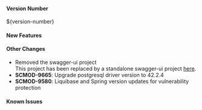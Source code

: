 
#### Version Number
${version-number}

#### New Features

#### Other Changes
 - Removed the swagger-ui project  
    This project has been replaced by a standalone swagger-ui project [here](https://github.com/MicroFocus/swagger-ui).
 - **SCMOD-9665**: Upgrade postgresql driver version to 42.2.4
 - **SCMOD-9580**: Liquibase and Spring version updates for vulnerability protection

#### Known Issues
